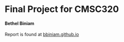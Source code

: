# Final Project for CMSC320
#### Bethel Biniam

Report is found at [bbiniam.github.io](bbiniam.github.io)
